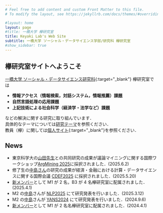 ```yaml
---
# Feel free to add content and custom Front Matter to this file.
# To modify the layout, see https://jekyllrb.com/docs/themes/#overriding-theme-defaults

#layout: home
layout: page
#title: 一橋大学 欅研究室
title: Keyaki Lab's Web Site
subtitle: 一橋大学 ソーシャル・データサイエンス学部/研究科 欅研究室
#show_sidebar: true
---
```

<!--<span style="font-size: 200%">-->
## 欅研究室サイトへようこそ
[一橋大学 ソーシャル・データサイエンス研究科](https://www.sds.hit-u.ac.jp/){:target="_blank"}
欅研究室では

- __情報アクセス（情報検索，対話システム，情報推薦）課題__
- __自然言語処理の応用課題__  
- __上記技術による社会科学（経済学・法学など）課題__

などの解決に関する研究に取り組んでいます．<br />
具体的なテーマについては[研究テーマ](/keyaki-lab/research-topic)を参照ください．<br />
教員（欅）に関しては[個人サイト](https://www.keyakkie.com/%E7%95%A5%E6%AD%B4%E6%B4%BB%E5%8B%95){:target="_blank"}を参照ください．

## News
- 東京科学大の[山田先生](https://h-yamada.jp/)との共同研究の成果が議論マイニングに関する国際ワークショップ<a href="https://argmining-org.github.io/2025/index.html" target="_blank" rel="noopener noreferrer">ArgMining 2025</a>に採択されました．(2025.6.2)
- 修了生の[中島さん](/keyaki-lab/member/#member-ay2023-nakajima)の研究の成果が経済・金融における計算・データサイエンスに関する国際会議 <a href="https://iaiai.org/conference/aai2025/conferences/cdef-2025/" target="_blank" rel="noopener noreferrer">CDEF2025</a> に採択されました．(2025.5.20)
- [新メンバー](/keyaki-lab/member)として M1 が 2 名，B3 が 4 名欅研究室に配属されました．(2025.4.1)
- M2 の[中島](/keyaki-lab/member/#member-ay2023-nakajima)さんが <a href="https://www.anlp.jp/nlp2025/" target="_blank" rel="noopener noreferrer">NLP2025</a> にて研究発表を行いました．(2025.3.12)
- M2 の[中島](/keyaki-lab/member/#member-ay2023-nakajima)さんが <a href="https://yans.anlp.jp/entry/yans2024program" target="_blank" rel="noopener noreferrer">YANS2024</a> にて研究発表を行いました．(2024.9.6)
- [新メンバー](/keyaki-lab/member)として M1 が 2 名名欅研究室に配属されました．(2024.4.1)
<!--</span>-->

